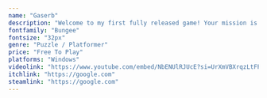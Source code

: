 ```yaml
---
name: "Gaserb"
description: "Welcome to my first fully released game! Your mission is simply reaching the door. Sounds straightforward, right? Well, there's a twist. When the timer resets, mechanics shift. So you need to make your plans according to that. The game features 27 levels that ramp up the challenge as you progress. Try it on Steam and see if you can beat all the levels!"
fontfamily: "Bungee"
fontsize: "32px"
genre: "Puzzle / Platformer"
price: "Free To Play"
platforms: "Windows"
videolink: "https://www.youtube.com/embed/NbENUlRJUcE?si=UrXmVBXrqzLtFPX3"
itchlink: "https://google.com"
steamlink: "https://google.com"
---
```

